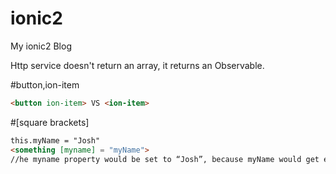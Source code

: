# ionic2
My ionic2 Blog

Http service doesn't return an array, it returns an Observable.

#button,ion-item
```html
<button ion-item> VS <ion-item>
```
#[square brackets]
```html
this.myName = "Josh"
<something [myname] = "myName">
//he myname property would be set to “Josh”, because myName would get evaluated first in this instance.
```
